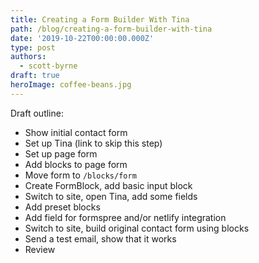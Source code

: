 ```yaml
---
title: Creating a Form Builder With Tina
path: /blog/creating-a-form-builder-with-tina
date: '2019-10-22T00:00:00.000Z'
type: post
authors:
  - scott-byrne
draft: true
heroImage: coffee-beans.jpg
---
```


Draft outline:

- Show initial contact form
- Set up Tina (link to skip this step)
- Set up page form
- Add blocks to page form
- Move form to `/blocks/form`
- Create FormBlock, add basic input block
- Switch to site, open Tina, add some fields
- Add preset blocks
- Add field for formspree and/or netlify integration
- Switch to site, build original contact form using blocks
- Send a test email, show that it works
- Review
